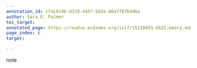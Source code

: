 ```yaml
---
annotation_id: cfac8c9b-d310-44b7-bd2e-86aff8764d6a
author: Sara E. Palmer
tei_target: 
annotated_page: https://readux.ecdsdev.org/iiif/15210893.5622.emory.edu/canvas/15210893.5622.emory.edu$7
page_index: 6
target: 

---
```

<p>note</p>